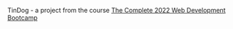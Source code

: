 TinDog - a project from the course [The Complete 2022 Web Development Bootcamp](https://ua.udemy.com/course/the-complete-web-development-bootcamp/)
